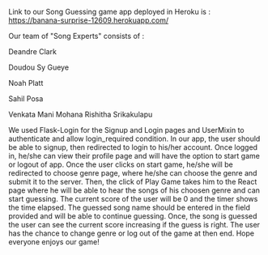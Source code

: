 Link to our Song Guessing game app deployed in Heroku is :
https://banana-surprise-12609.herokuapp.com/

Our team of "Song Experts" consists of :

Deandre Clark

Doudou Sy Gueye

Noah Platt

Sahil Posa

Venkata Mani Mohana Rishitha Srikakulapu


We used Flask-Login for the Signup and Login pages and UserMixin to authenticate and allow login_required condition. In our app, the user should be able to signup, then redirected to login to his/her account. Once logged in, he/she can view their profile page and will have the option to start game or logout of app. Once the user clicks on start game, he/she will be redirected to choose genre page, where he/she can choose the genre and submit it to the server. Then, the click of Play Game takes him to the React page where he will be able to hear the songs of his choosen genre and can start guessing. The current score of the user will be 0 and the timer shows the time elapsed. The guessed song name should be entered in the field provided and will be able to continue guessing. Once, the song is guessed the user can see the current score increasing if the guess is right. The user has the chance to change genre or log out of the game at then end. Hope everyone enjoys our game!


